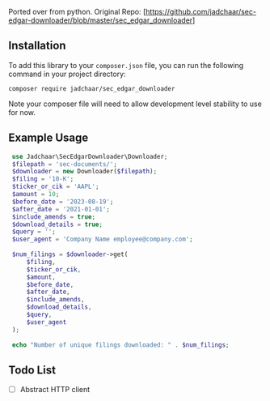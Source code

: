 Ported over from python. Original Repo:
[https://github.com/jadchaar/sec-edgar-downloader/blob/master/sec_edgar_downloader]

## Installation

To add this library to your `composer.json` file, you can run the following command in your project directory:

`composer require jadchaar/sec_edgar_downloader`

Note your composer file will need to allow development level stability to use for now.

 ## Example Usage
```php
 use Jadchaar\SecEdgarDownloader\Downloader;
 $filepath = 'sec-documents/';
 $downloader = new Downloader($filepath);
 $filing = '10-K';
 $ticker_or_cik = 'AAPL';
 $amount = 10;
 $before_date = '2023-08-19';
 $after_date = '2021-01-01';
 $include_amends = true;
 $download_details = true;
 $query = '';
 $user_agent = 'Company Name employee@company.com';
 
 $num_filings = $downloader->get(
     $filing,
     $ticker_or_cik,
     $amount,
     $before_date,
     $after_date,
     $include_amends,
     $download_details,
     $query,
     $user_agent
 );
 
 echo "Number of unique filings downloaded: " . $num_filings;
```
 ## Todo List

 - [ ] Abstract HTTP client

 
